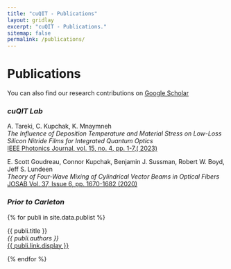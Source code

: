 ```yaml
---
title: "cuQIT - Publications"
layout: gridlay
excerpt: "cuQIT - Publications."
sitemap: false
permalink: /publications/
---
```



# Publications

You can also find our research contributions on [Google Scholar](https://scholar.google.ca/citations?user=lqDWDJcAAAAJ&hl=en&oi=ao)


### *cuQIT Lab*

A. Tareki, C. Kupchak, K. Mnaymneh<br />
<em> The Influence of Deposition Temperature and Material Stress on Low-Loss Silicon Nitride Films for Integrated Quantum Optics</em><br /> 
<a href="https://ieeexplore.ieee.org/document/10146373/similar#similar">IEEE Photonics Journal, vol. 15, no. 4, pp. 1-7,( 2023) </a>
 


E. Scott Goudreau, Connor Kupchak, Benjamin J. Sussman, Robert W. Boyd, Jeff S. Lundeen<br />
<em>Theory of Four-Wave Mixing of Cylindrical Vector Beams in Optical Fibers</em><br />
<a href="https://www.osapublishing.org/josab/fulltext.cfm?uri=josab-37-6-1670&id=431634">JOSAB Vol. 37, Issue 6, pp. 1670-1682 (2020)</a>

### *Prior to Carleton*

{% for publi in site.data.publist %}

  {{ publi.title }} <br />
  <em>{{ publi.authors }} </em><br /><a href="{{ publi.link.url }}">{{ publi.link.display }}</a>

{% endfor %}
